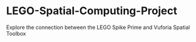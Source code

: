 # LEGO-Spatial-Computing-Project
Explore the connection between the LEGO Spike Prime and Vuforia Spatial Toolbox 
